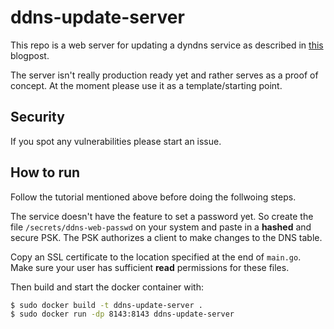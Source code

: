 # ddns-update-server

This repo is a web server for updating a dyndns service as described in [this](https://dev.to/haasal/set-up-your-own-ddns-server-with-bind9-and-go-193o) blogpost.

The server isn't really production ready yet and rather serves as a proof of concept. At the moment please use it as a template/starting point.

## Security

If you spot any vulnerabilities please start an issue.

## How to run

Follow the tutorial mentioned above before doing the follwoing steps.

The service doesn't have the feature to set a password yet.
So create the file `/secrets/ddns-web-passwd` on your system and paste in a **hashed** and secure PSK.
The PSK authorizes a client to make changes to the DNS table.

Copy an SSL certificate to the location specified at the end of `main.go`. Make sure your user has sufficient **read** permissions for these files.

Then build and start the docker container with:

```bash
$ sudo docker build -t ddns-update-server .
$ sudo docker run -dp 8143:8143 ddns-update-server
```

